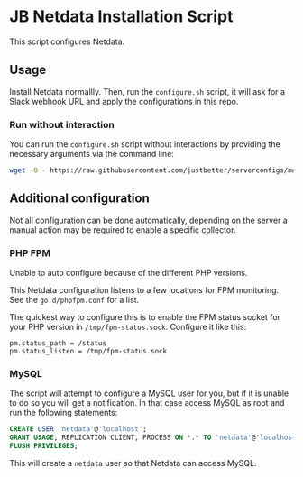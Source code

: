 # JB Netdata Installation Script

This script configures Netdata.


## Usage

Install Netdata normallly.
Then, run the `configure.sh` script, it will ask for a Slack webhook URL and apply the configurations in this repo.

### Run without interaction

You can run the `configure.sh` script without interactions by providing the necessary arguments via the command line:

```sh
wget -O - https://raw.githubusercontent.com/justbetter/serverconfigs/main/netdata/configure.sh | bash -s "<Slack URL>"
```

## Additional configuration

Not all configuration can be done automatically, depending on the server a manual action may be required to enable a specific collector.

### PHP FPM

Unable to auto configure because of the different PHP versions.

This Netdata configuration listens to a few locations for FPM monitoring. See the `go.d/phpfpm.conf` for a list.

The quickest way to configure this is to enable the FPM status socket for your PHP version in `/tmp/fpm-status.sock`.
Configure it like this:

```
pm.status_path = /status
pm.status_listen = /tmp/fpm-status.sock
```

### MySQL

The script will attempt to configure a MySQL user for you, but if it is unable to do so you will get a notification.
In that case access MySQL as root and run the following statements:

```sql
CREATE USER 'netdata'@'localhost';
GRANT USAGE, REPLICATION CLIENT, PROCESS ON *.* TO 'netdata'@'localhost';
FLUSH PRIVILEGES;
```

This will create a `netdata` user so that Netdata can access MySQL.
